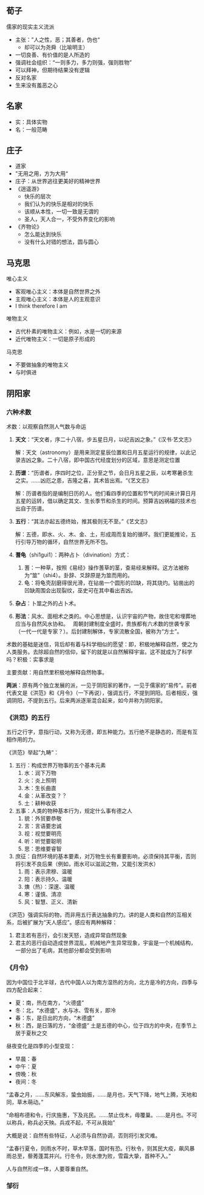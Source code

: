 
## 荀子

儒家的现实主义流派

- 主张：”人之性，恶；其善者，伪也“
	- 却可以为尧舜（比喻明主）
- 一切良善、有价值的是人所造的
- 强调社会组织：“一则多力，多力则强，强则胜物”
- 可以拜神，但期待结果没有逻辑
- 反对名家
- 生来没有羞恶之心

## 名家

- 实：具体实物
- 名：一般范畴

## 庄子

- 道家
- ”无用之用，方为大用“
- 庄子：从世界逃往更美好的精神世界
- 《逍遥游》
	- 快乐的层次
	- 我们认为的快乐是相对的快乐
	- 该顺从本性，一切一致是无谓的
	- 圣人，天人合一，不受外界变化的影响
- 《齐物论》
	- 怎么能达到快乐
	- 没有什么对错的想法，圆与圆心

## 马克思

唯心主义
- 客观唯心主义：本体是自然世界之外
- 主观唯心主义：本体是人的主观意识
- I think therefore I am

唯物主义
- 古代朴素的唯物主义：例如，水是一切的来源
- 近代唯物主义：一切是原子形成的

马克思
- 不要做抽象的唯物主义
- 与时俱进

## 阴阳家

### 六种术数

术数：以观察自然测人气数与命运

1. **天文**：“天文者，序二十八宿，步五星日月，以纪吉凶之象。”《汉书·艺文志》

	解：天文（astronomy）是用来测定星辰位置和日月五星运行的规律，以此记录吉凶之象。二十八宿，即中国古代经度划分的区域，意思是测定位置
2. **历谱**：“历谱者，序四时之位，正分至之节，会日月五星之辰，以考寒暑杀生之实。……凶厄之患，吉隆之喜，其术皆出焉。“《艺文志》

	解：历谱者指的是编制日历的人。他们看四季的位置和节气的时间来计算日月五星的运转，借以确定其文、生长季节和杀生的时间。预算吉凶祸福的技术也出自于历谱。
3. **五行**：“其法亦起五德终始，推其极则无不至。”《艺文志》

	解：五德，即水、火、木、金、土，形成周而复始的循环。我们更能推论，五行引导万物的循环，自然世界无所不包。
4. **蓍龟**（shi1gui1）：两种占卜（divination）方式：
	1. 蓍：一种草，按照《易经》操作蓍草的茎，查易经来解释。这方法被称为“筮”（shi4）。卦辞、爻辞原是为筮而用的。
	2. 龟：将龟壳刮磨得很光滑，在钻凿一个圆形的凹缺，将其烧灼。钻凿出的凹缺周围会出现裂纹，巫史可在其中看出吉凶。
5. **杂占**：卜筮之外的占卜术。
6. **形法**：风水、面相术之类的。中心思想是，认识宇宙的产物，故住宅和埋葬地应当与自然风水协和。
 
周朝封建制度全盛时，贵族都有六术数的世袭专家（一代一代是专家？）。后封建制解体，专家流散全国，被称为“方士”。

术数的基础是迷信，背后却有着与科学相似的愿望：即，积极地解释自然，使之为人类服务。去除超自然的信仰，留下的就是以自然解释宇宙。这不就成为了科学吗？积极：实事求是

主要贡献：用自然里积极地解释自然物事。

**两派**：原有两个独立发展的派，一见于阴阳家的著作，一见于儒家的“易传”。前者代表文是《洪范》和《月令》（一下再说），强调五行，不提到阴阳。后者相反，强调阴阳，不提到五行。后来两派逐渐混合起来，如今并称为阴阳家。

### 《洪范》的五行

五行之行字，意指行动，又称为无德，即五种能力。五行绝不是静态的，而是有互相作用的力。

《洪范》举起”九畴“：
1. 五行：构成世界万物事的五个基本元素
	1. 水：润下万物
	3. 火：炎上照明
	4. 木：生长曲直
	5. 金：从革改变？？
	6. 土：耕种收获
2. 五事：人类的物种基本行为，规定什么事有德之人
	1. 貌：外贸要恭敬
	2. 言：言语要忠诚
	3. 视：视觉要明亮
	4. 听：听觉要聪明
	5. 思：思维要睿智
8. 庶征：自然环境的基本要素，对万物生长有重要影响，必须保持其平衡，否则将引发不良后果（例如，雨水可以滋润之物，又能引发洪水）
	1. 雨：表示肃穆、温暖
	2. 阳：表示持久、温暖
	3. 燠（热）：深邃、温暖
	4. 寒：谨慎、清凉
	5. 风：智慧、正义、清新

《洪范》强调实际的物，而非用五行表达抽象的力。讲的是人类和自然的互相关系，后被扩展为“天人感应”。感应有两种解释：
1. 君主若有恶行，会引发天怒，造成异常自然现象
2. 君主的恶行自动造成世界混乱，机械地产生异常现象，宇宙是一个机械结构，一部分出了毛病，其他部分都会受到影响

### 《月令》

因为中国位于北半球，古代中国人以为南方湿热的方向，北方是冷的方向，四季与四方配合起来：
- 夏：南，热在南方，“火德盛”
- 冬：北，“水德盛”，水与冰、雪有关，即冷
- 春：东，是日出的方向，“木德盛”
- 秋：西，是日落的方，“金德盛”
土是五德的中心，位于四方的中央，在季节上居于夏秋之交

昼夜变化是四季的小型变现：
- 早晨：春
- 中午：夏
- 傍晚：秋
- 夜间：冬

“孟春之月，......东风解冻，蛰虫始振，......是月也，天气下降，地气上腾，天地和同，草木萌动。” 

“命相布德和令，行庆施惠，下及兆民。......禁止伐木，毋覆巢。......是月也。不可以称兵，称兵必天殃。兵戎不起，不可从我始”

大概是说：自然有些特征，人必须与自然协调，否则将引发灾难。

“孟春行夏令，则雨水不时，草木早落，国时有恐。行秋令，则其民大疫，飙风暴雨总至，藜莠蓬蒿并兴。行冬令，则水潦为败，雪霜大挚，首种不入。”

人与自然形成一体，人要尊重自然。

### 邹衍




